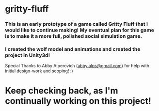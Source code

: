 # gritty-fluff

### This is an early prototype of a game called Gritty Fluff that I would like to continue making! My eventual plan for this game is to make it a more full, polished social simulation game.

### I created the wolf model and animations and created the project in Unity3d!

Special Thanks to Abby Alperovich (abby.alps@gmail.com) for help with initial design-work and scoping! :)

# Keep checking back, as I'm continually working on this project!
